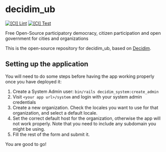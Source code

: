 # decidim_ub

[![[CI] Lint](https://github.com/Platoniq/decidim-ub/actions/workflows/lint.yml/badge.svg)](https://github.com/Platoniq/decidim-ub/actions/workflows/lint.yml)
[![[CI] Test](https://github.com/Platoniq/decidim-ub/actions/workflows/test.yml/badge.svg)](https://github.com/Platoniq/decidim-ub/actions/workflows/test.yml)

Free Open-Source participatory democracy, citizen participation and open government for cities and organizations

This is the open-source repository for decidim_ub, based on [Decidim](https://github.com/decidim/decidim).

## Setting up the application

You will need to do some steps before having the app working properly once you have deployed it:

1. Create a System Admin user: `bin/rails decidim_system:create_admin`
1. Visit `<your app url>/system` and login with your system admin credentials
1. Create a new organization. Check the locales you want to use for that organization, and select a default locale.
1. Set the correct default host for the organization, otherwise the app will not work properly. Note that you need to include any subdomain you might be using.
1. Fill the rest of the form and submit it.

You are good to go!
